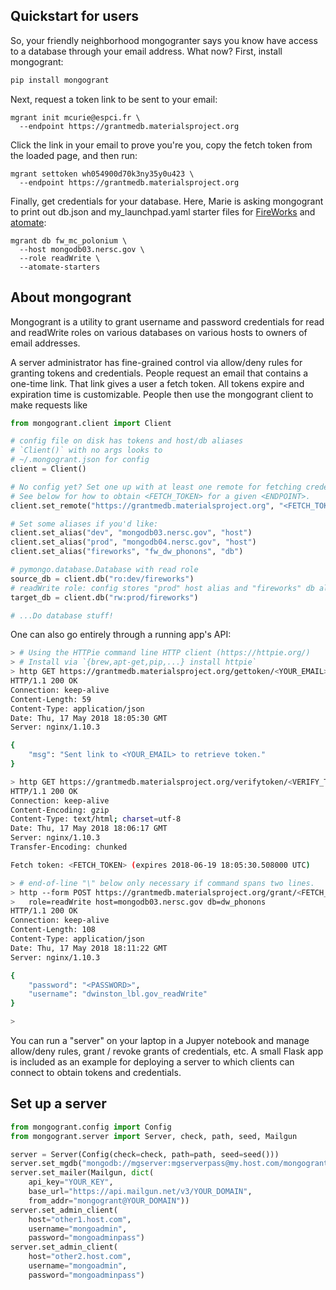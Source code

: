 ## Quickstart for users

So, your friendly neighborhood mongogranter says you know have access to a
database through your email address. What now? First, install mongogrant:
```bash
pip install mongogrant
```
Next, request a token link to be sent to your email:
```
mgrant init mcurie@espci.fr \
  --endpoint https://grantmedb.materialsproject.org
```
Click the link in your email to prove you're you, copy the fetch token from the
loaded page, and then run:
```
mgrant settoken wh054900d70k3ny35y0u423 \
  --endpoint https://grantmedb.materialsproject.org
```
Finally, get credentials for your database. Here, Marie is asking mongogrant to
print out db.json and my_launchpad.yaml starter files for
[FireWorks](https://materialsproject.github.io/fireworks/) and
[atomate](https://atomate.org/):
```
mgrant db fw_mc_polonium \
  --host mongodb03.nersc.gov \
  --role readWrite \
  --atomate-starters
```
## About mongogrant

Mongogrant is a utility to grant username and password
credentials for read and readWrite roles on various databases
on various hosts to owners of email addresses.

A server administrator has fine-grained control via
allow/deny rules for granting tokens and credentials.
People request an email that contains a one-time link. That
link gives a user a fetch token. All tokens expire and
expiration time is customizable. People then use the
mongogrant client to make requests like

```python
from mongogrant.client import Client

# config file on disk has tokens and host/db aliases
# `Client()` with no args looks to
# ~/.mongogrant.json for config
client = Client()

# No config yet? Set one up with at least one remote for fetching credentials
# See below for how to obtain <FETCH_TOKEN> for a given <ENDPOINT>.
client.set_remote("https://grantmedb.materialsproject.org", "<FETCH_TOKEN>")

# Set some aliases if you'd like:
client.set_alias("dev", "mongodb03.nersc.gov", "host")
client.set_alias("prod", "mongodb04.nersc.gov", "host")
client.set_alias("fireworks", "fw_dw_phonons", "db")

# pymongo.database.Database with read role
source_db = client.db("ro:dev/fireworks")
# readWrite role: config stores "prod" host alias and "fireworks" db alias
target_db = client.db("rw:prod/fireworks")

# ...Do database stuff!
```

One can also go entirely through a running app's API:

```bash
> # Using the HTTPie command line HTTP client (https://httpie.org/)
> # Install via `{brew,apt-get,pip,...} install httpie`
> http GET https://grantmedb.materialsproject.org/gettoken/<YOUR_EMAIL>
HTTP/1.1 200 OK
Connection: keep-alive
Content-Length: 59
Content-Type: application/json
Date: Thu, 17 May 2018 18:05:30 GMT
Server: nginx/1.10.3

{
    "msg": "Sent link to <YOUR_EMAIL> to retrieve token."
}

> http GET https://grantmedb.materialsproject.org/verifytoken/<VERIFY_TOKEN>
HTTP/1.1 200 OK
Connection: keep-alive
Content-Encoding: gzip
Content-Type: text/html; charset=utf-8
Date: Thu, 17 May 2018 18:06:17 GMT
Server: nginx/1.10.3
Transfer-Encoding: chunked

Fetch token: <FETCH_TOKEN> (expires 2018-06-19 18:05:30.508000 UTC)

> # end-of-line "\" below only necessary if command spans two lines.
> http --form POST https://grantmedb.materialsproject.org/grant/<FETCH_TOKEN> \
>   role=readWrite host=mongodb03.nersc.gov db=dw_phonons
HTTP/1.1 200 OK
Connection: keep-alive
Content-Length: 108
Content-Type: application/json
Date: Thu, 17 May 2018 18:11:22 GMT
Server: nginx/1.10.3

{
    "password": "<PASSWORD>",
    "username": "dwinston_lbl.gov_readWrite"
}

>
```

You can run a "server" on your laptop in a Jupyer notebook
and manage allow/deny rules, grant / revoke grants of
credentials, etc. A small Flask app
is included as an example for deploying a server to which
clients can connect to obtain tokens and credentials. 

## Set up a server

```python
from mongogrant.config import Config
from mongogrant.server import Server, check, path, seed, Mailgun

server = Server(Config(check=check, path=path, seed=seed()))
server.set_mgdb("mongodb://mgserver:mgserverpass@my.host.com/mongogrant")
server.set_mailer(Mailgun, dict(
    api_key="YOUR_KEY",
    base_url="https://api.mailgun.net/v3/YOUR_DOMAIN",
    from_addr="mongogrant@YOUR_DOMAIN"))
server.set_admin_client(
    host="other1.host.com",
    username="mongoadmin",
    password="mongoadminpass")
server.set_admin_client(
    host="other2.host.com",
    username="mongoadmin",
    password="mongoadminpass")
```
